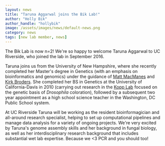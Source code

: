 ```yaml
---
layout: news
title: "Taruna Aggarwal joins the Bik Lab!"
author: "Holly Bik"
author_handle: "hollybik"
image: /assets/images/news/default-news.png
category: news
tags: [new lab member, news]
---
```



The Bik Lab is now n=2! We're so happy to welcome Taruna Aggarwal to UC Riverside, who joined the lab in September 2016. 

Taruna joins us from the University of New Hampshire, where she recently completed her Master's degree in Genetics (with an emphasis on bioinformatics and genomics) under the guidance of [Matt MacManes] and [Kirk Broders]. She completed her BS in Genetics at the University of California-Davis in 2010 (carrying out research in the [Kopp Lab] focused on the genetic basis of _Drosophila_ coloration), followed by a subsequent two year appointment as a high school science teacher in the Washington, DC Public School system.

At UC Riverside Taruna will be working as the resident bioinformagician and all-around research specialist, helping to set up computational pipelines and manage data analysis for a variety of ongoing projects. We're very excited by Taruna's genome assembly skills and her background in fungal biology, as well as her interdisciplinary research background that includes substantial wet lab expertise. Because we <3 PCR and you should too!


[Matt MacManes]: http://genomebio.org/
[Kirk Broders]: http://broderslab.agsci.colostate.edu/
[Kopp Lab]: http://kopplab.ucdavis.edu/

